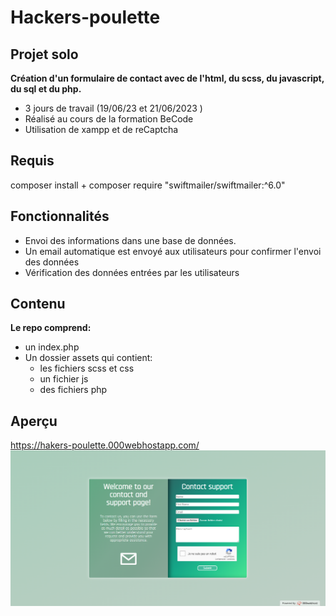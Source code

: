 # Hackers-poulette
## Projet solo
__Création d'un formulaire de contact avec de l'html, du scss, du javascript, du sql et du php.__
* 3 jours de travail (19/06/23 et 21/06/2023 )
* Réalisé au cours de la formation BeCode
* Utilisation de xampp et de reCaptcha
## Requis
composer install + composer require "swiftmailer/swiftmailer:^6.0"
## Fonctionnalités
* Envoi des informations dans une base de données.
* Un email automatique est envoyé aux utilisateurs pour confirmer l'envoi des données
* Vérification des données entrées par les utilisateurs
## Contenu
__Le repo comprend:__
* un index.php
* Un dossier assets qui contient: 
   * les fichiers scss et css
   * un fichier js
   * des fichiers php

## Aperçu
https://hakers-poulette.000webhostapp.com/
 ![alt tag](https://github.com/Loic-lion/hackers-poulette/blob/dev/assets/img/screenshot-desktop.png?raw=true)
